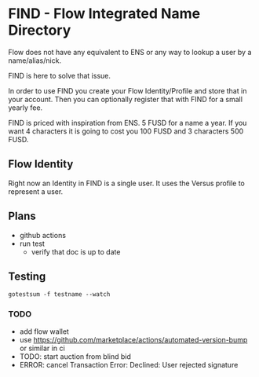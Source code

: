 # FIND - Flow Integrated Name Directory

Flow does not have any equivalent to ENS or any way to lookup a user by a name/alias/nick. 

FIND is here to solve that issue. 

In order to use FIND you create your Flow Identity/Profile and store that in your account. Then you can optionally register that with FIND for a small yearly fee. 

FIND is priced with inspiration from ENS. 5 FUSD for a name a year. If you want 4 characters it is going to cost you 100 FUSD and 3 characters 500 FUSD.

## Flow Identity

Right now an Identity in FIND is a single user.  It uses the Versus profile to represent a user.


## Plans
 - github actions
  - run test
	- verify that doc is up to date

## Testing
  
 `gotestsum -f testname --watch`


### TODO
 - add flow wallet
 - use https://github.com/marketplace/actions/automated-version-bump or similar in ci
 - TODO: start auction from blind bid
 - ERROR: cancel
Transaction Error: Declined: User rejected signature

